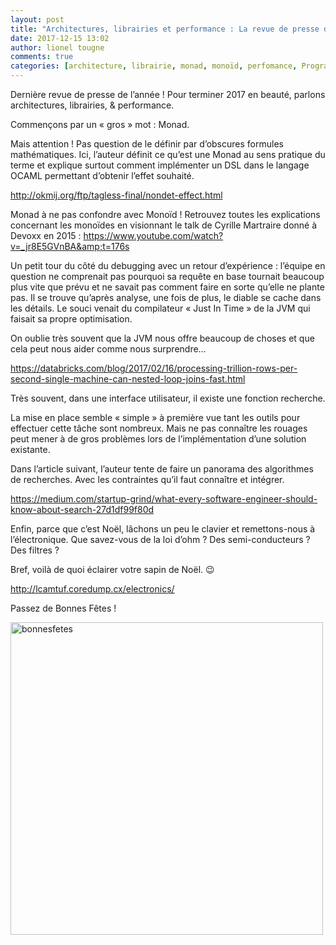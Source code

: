 ```yaml
---
layout: post
title: "Architectures, librairies et performance : La revue de presse de décembre"
date: 2017-12-15 13:02
author: lionel tougne
comments: true
categories: [architecture, librairie, monad, monoïd, perfomance, Programmation, Programmation, revue de presse, Revues de presse]
---
```

Dernière revue de presse de l’année ! Pour terminer 2017 en beauté, parlons architectures, librairies, &amp; performance.

Commençons par un « gros » mot : Monad.

Mais attention ! Pas question de le définir par d’obscures formules mathématiques. Ici, l’auteur définit ce qu’est une Monad au sens pratique du terme et explique surtout comment implémenter un DSL dans le langage OCAML permettant d’obtenir l’effet souhaité.

<a href="http://okmij.org/ftp/tagless-final/nondet-effect.html">http://okmij.org/ftp/tagless-final/nondet-effect.html</a>

Monad à ne pas confondre avec Monoïd ! Retrouvez toutes les explications concernant les monoïdes en visionnant le talk de Cyrille Martraire donné à Devoxx en 2015 : <a href="https://www.youtube.com/watch?v=_jr8E5GVnBA&t=176s" rel="noopener" target="_blank">https://www.youtube.com/watch?v=_jr8E5GVnBA&amp;t=176s</a>

Un petit tour du côté du debugging avec un retour d’expérience : l’équipe en question ne comprenait pas pourquoi sa requête en base tournait beaucoup plus vite que prévu et ne savait pas comment faire en sorte qu’elle ne plante pas. Il se trouve qu’après analyse, une fois de plus, le diable se cache dans les détails. Le souci venait du compilateur « Just In Time » de la JVM qui faisait sa propre optimisation.

On oublie très souvent que la JVM nous offre beaucoup de choses et que cela peut nous aider comme nous surprendre…

<a href="https://databricks.com/blog/2017/02/16/processing-trillion-rows-per-second-single-machine-can-nested-loop-joins-fast.html">https://databricks.com/blog/2017/02/16/processing-trillion-rows-per-second-single-machine-can-nested-loop-joins-fast.html</a>

Très souvent, dans une interface utilisateur, il existe une fonction recherche.

La mise en place semble « simple » à première vue tant les outils pour effectuer cette tâche sont nombreux. Mais ne pas connaître les rouages peut mener à de gros problèmes lors de l’implémentation d’une solution existante.

Dans l’article suivant, l’auteur tente de faire un panorama des algorithmes de recherches. Avec les contraintes qu’il faut connaître et intégrer.

<a href="https://medium.com/startup-grind/what-every-software-engineer-should-know-about-search-27d1df99f80d">https://medium.com/startup-grind/what-every-software-engineer-should-know-about-search-27d1df99f80d</a>

Enfin, parce que c’est Noël, lâchons un peu le clavier et remettons-nous à l’électronique. Que savez-vous de la loi d’ohm ? Des semi-conducteurs ?  Des filtres ?

Bref, voilà de quoi éclairer votre sapin de Noël. &#x1f609;

<a href="http://lcamtuf.coredump.cx/electronics/">http://lcamtuf.coredump.cx/electronics/</a>

Passez de Bonnes Fêtes !

<a href="http://www.arolla.fr/blog/wp-content/uploads/2017/12/bonnesfetes.jpg"><img src="http://www.arolla.fr/blog/wp-content/uploads/2017/12/bonnesfetes.jpg" alt="bonnesfetes" width="500" height="500" class="aligncenter size-full wp-image-4844" /></a>
